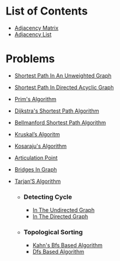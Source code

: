 # List of Contents

- [Adjacency Matrix](https://github.com/thisisshub/DSA/blob/main/Q_graphs/A_adjacency_matrix.py)
- [Adjacency List](https://github.com/thisisshub/DSA/blob/main/Q_graphs/B_adjacency_list.py)

# Problems

- [Shortest Path In An Unweighted Graph](https://github.com/thisisshub/DSA/blob/main/Q_graphs/problems/A_shortest_path_in_an_unweighted_graph.py)
- [Shortest Path In Directed Acyclic Graph](https://github.com/thisisshub/DSA/blob/main/Q_graphs/problems/B_shortest_path_in_directed_acyclic_graph.py)
- [Prim's Algorithm](https://github.com/thisisshub/DSA/blob/main/Q_graphs/problems/C_prim's_algorithm.py)
- [Dijkstra's Shortest Path Algorithm](https://github.com/thisisshub/DSA/blob/main/Q_graphs/problems/D_dijkstra's_shortest_path_algorithm.py)
- [Bellmanford Shortest Path Algorithm](https://github.com/thisisshub/DSA/blob/main/Q_graphs/problems/E_bellmanford_shortest_path_algorithm.py)
- [Kruskal’s Algoritm](https://github.com/thisisshub/DSA/blob/main/Q_graphs/problems/F_kruskal’s_algoritm.py)
- [Kosaraju's Algorithm](https://github.com/thisisshub/DSA/blob/main/Q_graphs/problems/G_kosaraju's_algorithm.py)
- [Articulation Point](https://github.com/thisisshub/DSA/blob/main/Q_graphs/problems/H_articulation_point.py)
- [Bridges In Graph](https://github.com/thisisshub/DSA/blob/main/Q_graphs/problems/I_bridges_in_graph.py)
- [Tarjan’S Algorithm](https://github.com/thisisshub/DSA/blob/main/Q_graphs/problems/J_tarjan’s_algorithm.py)

    - ### Detecting Cycle
        - [In The Undirected Graph](https://github.com/thisisshub/DSA/blob/main/Q_graphs/problems/detecting_cycle/A_in_the_undirected_graph.py)
        - [In The Directed Graph](https://github.com/thisisshub/DSA/blob/main/Q_graphs/problems/detecting_cycle/B_in_the_directed_graph.py)

    - ### Topological Sorting
        - [Kahn's Bfs Based Algorithm](https://github.com/thisisshub/DSA/blob/main/Q_graphs/problems/topological_sorting/A_kahn's_bfs_based_algorithm.py)
        - [Dfs Based Algorithm](https://github.com/thisisshub/DSA/blob/main/Q_graphs/problems/topological_sorting/B_dfs_based_algorithm.py)
